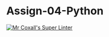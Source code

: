 # Assign-04-Python
[![Mr Coxall's Super Linter](https://github.com/ICS3U-Programming-Mikhail-I/Assign-04-Python/workflows/Mr%20Coxall's%20Super%20Linter/badge.svg)](https://github.com/ICS3U-Programming-Mikhail-I/Assign-04-Python/actions/)

